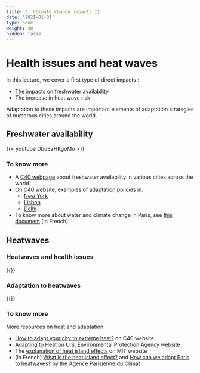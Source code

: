 ```yaml
---
title: 3. Climate change impacts II 
date: '2021-01-01'
type: book
weight: 30
hidden: false
---
```

# Health issues and heat waves

<!--more-->
In this lecture, we cover a first type of direct impacts : 
- The impacts on freshwater availability
- The increase in heat wave risk

Adaptation to these impacts are important elements of adaptation strategies of numerous cities around the world. 

## Freshwater availability 
{{< youtube DbuE2HKgoMo >}}

### To know more
- A [C40 webpage](https://www.c40.org/other/the-future-we-don-t-want-restoring-the-flow) about freshwater availability in various cities across the world.
- On C40 website, examples of adaptation policies in:
  - [New York](https://www.c40knowledgehub.org/s/article/Cities100-In-New-York-City-effective-water-management-cuts-costs-and-carbon-and-boosts-resilience?language=en_US)
  - [Lisbon](https://www.c40knowledgehub.org/s/article/Cities100-Lisbon-is-future-proofing-its-water-supply-with-a-recycled-water-programme-and-rain-fed-greenspaces?language=en_US)
  - [Delhi](https://www.c40knowledgehub.org/s/article/Cities100-Delhi-is-providing-clean-and-free-water-for-all-and-investing-in-a-water-secure-future?language=en_US)
- To know more about water and climate change in Paris, see [this document](https://www.apc-paris.com/actualite/changement-climatique-a-paris-quels-impacts-sur-leau) [in French].

## Heatwaves
### Heatwaves and health issues
{{<youtube ipiBfS4cxy4>}}
### Adaptation to heatwaves
{{<youtube Xovo8Lc1qPo>}}
 
### To know more

More resources on heat and adaptation:
- [How to adapt your city to extreme heat?](https://www.c40knowledgehub.org/s/article/How-to-adapt-your-city-to-extreme-heat?language=en_US) on C40 website
- [Adapting to Heat](https://www.epa.gov/heatislands/adapting-heat) on 
U.S. Environmental Protection Agency website
- The [explanation of heat island effects](https://climate.mit.edu/explainers/urban-heat-islands) on MIT website
- [in French] [What is the heat island effect?](https://www.apc-paris.com/sites/www.apc-paris.com/files/file_fields/2018/09/25/icu-brochureapc-mf.pdf) and [How can we adapt Paris to heatwaves?](https://www.apc-paris.com/publication/comment-adapter-territoire-parisien-futures-canicules-pistes-strategies-dadaptation) by the Agence Parisienne du Climat



